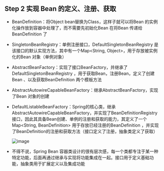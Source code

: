## Step 2 实现 Bean 的定义、注册、获取

*   BeanDefinition：将Object bean替换为Class，这样子就可以将Bean 的实例化操作放到容器中处理了，而不需要先初始化Bean 在将Bean 传递给BeanDefinition 了
*   SingletonBeanRegistry：单例注册接口，DefaultSingletonBeanRegistry 是该接口的默认实现方法，其中有一个Map\<String, Object>，用于存放被实例化的Bean 对象（单例对象）
*   AbstractBeanFactory：实现了接口BeanFactory，并继承了DefaultSingletonBeanRegistry ，用于获取Bean，注册Bean，定义了创建Bean 、以及获取BeanDefinition 两个模板方法
*   AbstractAutowireCapableBeanFactory：继承AbstractBeanFactory，实现了Bean 对象的创建
*   DefaultListableBeanFactory：Spring的核心类，继承AbstractAutowireCapableBeanFactory，并实现了BeanDefinitionRegistry 接口，因此其具备Bean创建、单例的注册和获取的能力，其定义了一个 Map\<String, BeanDefinition> 用于存放已经注册的BeanDefinition ，并实现了BeanDefinition的注册和获取方法（接口定义了注册，抽象类定义了获取）

    ![image](https://bugstack.cn/assets/images/spring/spring-3-02.png)

- 不得不说，Spring Bean 容器类设计的很有层次感，每一个类都专注于某一种特定功能，后面再通过继承与实现将功能集成在一起。接口用于定义基础功能，抽象类用于扩展定义以及集成功能